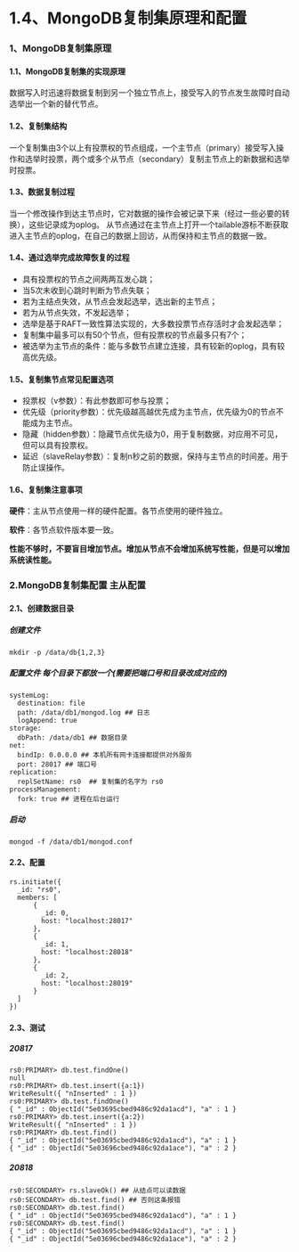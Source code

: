 # 1.4、MongoDB复制集原理和配置

### 1、MongoDB复制集原理

#### 1.1、MongoDB复制集的实现原理

数据写入时迅速将数据复制到另一个独立节点上，接受写入的节点发生故障时自动选举出一个新的替代节点。
#### 1.2、复制集结构

一个复制集由3个以上有投票权的节点组成，一个主节点（primary）接受写入操作和选举时投票，两个或多个从节点（secondary）复制主节点上的新数据和选举时投票。
#### 1.3、数据复制过程

当一个修改操作到达主节点时，它对数据的操作会被记录下来（经过一些必要的转换），这些记录成为oplog。
从节点通过在主节点上打开一个tailable游标不断获取进入主节点的oplog，在自己的数据上回访，从而保持和主节点的数据一致。
#### 1.4、通过选举完成故障恢复的过程

- 具有投票权的节点之间两两互发心跳；
- 当5次未收到心跳时判断为节点失联；
- 若为主结点失效，从节点会发起选举，选出新的主节点；
- 若为从节点失效，不发起选举；
- 选举是基于RAFT一致性算法实现的，大多数投票节点存活时才会发起选举；
- 复制集中最多可以有50个节点，但有投票权的节点最多只有7个；
- 被选举为主节点的条件：能与多数节点建立连接，具有较新的oplog，具有较高优先级。

#### 1.5、复制集节点常见配置选项

- 投票权（v参数）：有此参数即可参与投票；
- 优先级（priority参数）：优先级越高越优先成为主节点，优先级为0的节点不能成为主节点。
- 隐藏（hidden参数）：隐藏节点优先级为0，用于复制数据，对应用不可见，但可以具有投票权。
- 延迟（slaveRelay参数）：复制n秒之前的数据，保持与主节点的时间差。用于防止误操作。

#### 1.6、复制集注意事项

**硬件**：主从节点使用一样的硬件配置。各节点使用的硬件独立。

**软件**：各节点软件版本要一致。

**性能不够时，不要盲目增加节点。增加从节点不会增加系统写性能，但是可以增加系统读性能。**

### 2.MongoDB复制集配置 主从配置

#### 2.1、创建数据目录

##### 创建文件

```
mkdir -p /data/db{1,2,3}
```

##### 配置文件 每个目录下都放一个(需要把端口号和目录改成对应的)

```
systemLog:
  destination: file
  path: /data/db1/mongod.log ## 日志
  logAppend: true
storage:
  dbPath: /data/db1 ## 数据目录
net:
  bindIp: 0.0.0.0 ## 本机所有网卡连接都提供对外服务
  port: 28017 ## 端口号
replication:
  replSetName: rs0  ## 复制集的名字为 rs0
processManagement:
  fork: true ## 进程在后台运行
```

##### 启动

```
mongod -f /data/db1/mongod.conf
```

#### 2.2、配置

```
rs.initiate({
  _id: "rs0",
  members: [
      {
        _id: 0,
        host: "localhost:28017" 
      },
      {
        _id: 1,
        host: "localhost:28018" 
      },
      {
        _id: 2,
        host: "localhost:28019" 
      }
  ]
})
```

#### 2.3、测试

##### 20817

```
rs0:PRIMARY> db.test.findOne()
null
rs0:PRIMARY> db.test.insert({a:1})
WriteResult({ "nInserted" : 1 })
rs0:PRIMARY> db.test.findOne()
{ "_id" : ObjectId("5e03695cbed9486c92da1acd"), "a" : 1 }
rs0:PRIMARY> db.test.insert({a:2})
WriteResult({ "nInserted" : 1 })
rs0:PRIMARY> db.test.find()
{ "_id" : ObjectId("5e03695cbed9486c92da1acd"), "a" : 1 }
{ "_id" : ObjectId("5e03696cbed9486c92da1ace"), "a" : 2 }
```

##### 20818

```
rs0:SECONDARY> rs.slaveOk() ## 从结点可以读数据
rs0:SECONDARY> db.test.find() ## 否则这条报错
rs0:SECONDARY> db.test.find()
{ "_id" : ObjectId("5e03695cbed9486c92da1acd"), "a" : 1 }
rs0:SECONDARY> db.test.find()
{ "_id" : ObjectId("5e03695cbed9486c92da1acd"), "a" : 1 }
{ "_id" : ObjectId("5e03696cbed9486c92da1ace"), "a" : 2 }
```

